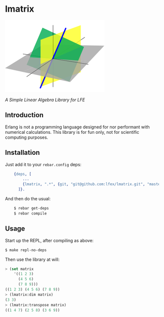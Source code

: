# lmatrix

<img src="resources/images/linear-subspaces.png" />

*A Simple Linear Algebra Library for LFE*


## Introduction

Erlang is not a programming language designed for nor performant with
numerical calculations. This library is for fun only, not for scientific
computing purposes.


## Installation

Just add it to your ``rebar.config`` deps:

```erlang
    {deps, [
        ...
        {lmatrix, ".*", {git, "git@github.com:lfex/lmatrix.git", "master"}}
      ]}.
```

And then do the usual:

```bash
    $ rebar get-deps
    $ rebar compile
```


## Usage

Start up the REPL, after compiling as above:

```bash
$ make repl-no-deps
```

Then use the library at will:

```cl
> (set matrix
    '((1 2 3)
      (4 5 6)
      (7 8 9)))
((1 2 3) (4 5 6) (7 8 9))
> (lmatrix:dim matrix)
(3 3)
> (lmatrix:transpose matrix)
((1 4 7) (2 5 8) (3 6 9))
```
